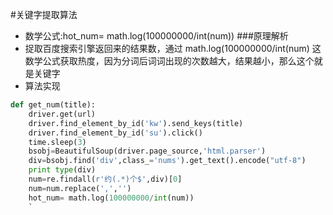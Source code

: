 #关键字提取算法
- 数学公式:hot_num= math.log(100000000/int(num))
###原理解析
- 捉取百度搜索引擎返回来的结果数，通过 math.log(100000000/int(num) 这数学公式获取热度，因为分词后词词出现的次数越大，结果越小，那么这个就是关键字
- 算法实现
````python
def get_num(title):
    driver.get(url)
    driver.find_element_by_id('kw').send_keys(title)
    driver.find_element_by_id('su').click()
    time.sleep(3)
    bsobj=BeautifulSoup(driver.page_source,'html.parser')
    div=bsobj.find('div',class_='nums').get_text().encode("utf-8")
    print type(div)
    num=re.findall(r'约(.*)个$',div)[0]
    num=num.replace(',','')
    hot_num= math.log(100000000/int(num))
    `